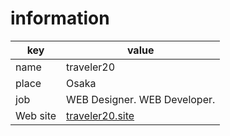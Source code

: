# information

| key      | value                                       |
| -------- | ------------------------------------------- |
| name     | traveler20                                  |
| place    | Osaka                                       |
| job      | WEB Designer. WEB Developer.                |
| Web site | [traveler20.site](https://traveler20.site/) |
